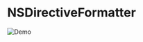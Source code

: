 # NSDirectiveFormatter

![Demo](https://github.com/everfor/NSDirectiveFormatter/blob/master/demo.gif)
